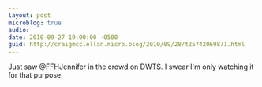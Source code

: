 ```yaml
---
layout: post
microblog: true
audio: 
date: 2010-09-27 19:00:00 -0500
guid: http://craigmcclellan.micro.blog/2010/09/28/t25742069871.html
---
```

Just saw @FFHJennifer in the crowd on DWTS. I swear I'm only watching it for that purpose.
